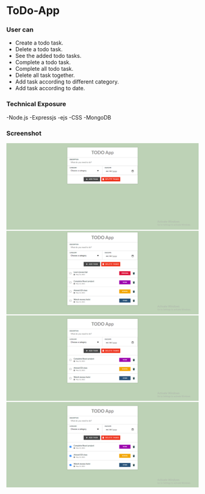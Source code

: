 # ToDo-App



### User can
- Create a todo task.
- Delete a todo task.
- See the added todo tasks.
- Complete a todo task.
- Complete all todo task.
- Delete all task together.
- Add task according to different category.
- Add task according to date.

### Technical Exposure
-Node.js
-Expressjs
-ejs
-CSS
-MongoDB



### Screenshot
![](./Screenshot/without_any_task.png)
![](./Screenshot/With_all_task.png)
![](./Screenshot/With_single_del.png)
![](./Screenshot/with_all_del.png)
